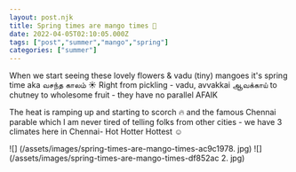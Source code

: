 ```yaml
---
layout: post.njk
title: Spring times are mango times 🍋
date: 2022-04-05T02:10:05.000Z
tags: ["post","summer","mango","spring"]
categories: ["summer"]
---
```


When we start seeing these lovely flowers & vadu (tiny) mangoes it's spring time aka வசந்த காலம் ☀️ Right from pickling - vadu, avvakkai ஆவக்காய் to chutney to wholesome fruit - they have no parallel AFAIK

The heat is ramping up and starting to scorch 🔥 and the famous Chennai parable which I am never tired of telling folks from other cities - we have 3 climates here in Chennai- Hot Hotter Hottest ☺️

![] (/assets/images/spring-times-are-mango-times-ac9c1978. jpg) ![] (/assets/images/spring-times-are-mango-times-df852ac
2. jpg)
